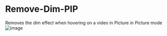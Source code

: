 # Remove-Dim-PIP
Removes the dim effect when hovering on a video in Picture in Picture mode
![image](https://github.com/user-attachments/assets/651dbcaa-b2d9-4b9e-80dd-ce9186b43137)
